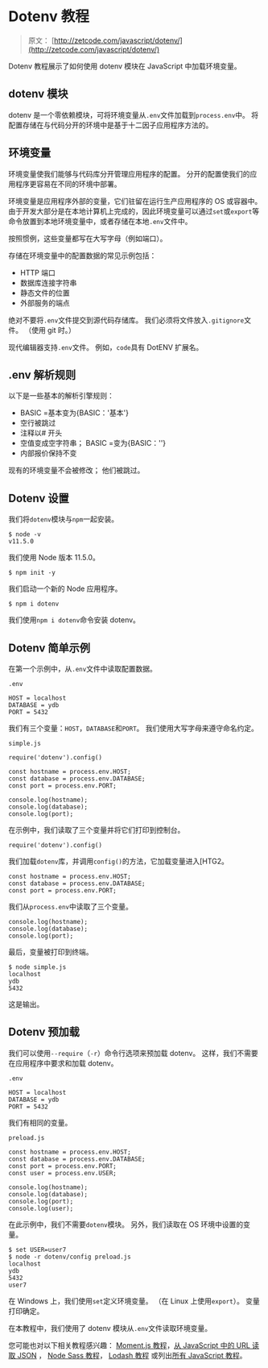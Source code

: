 # Dotenv 教程

> 原文： [http://zetcode.com/javascript/dotenv/](http://zetcode.com/javascript/dotenv/)

Dotenv 教程展示了如何使用 dotenv 模块在 JavaScript 中加载环境变量。

## dotenv 模块

dotenv 是一个零依赖模块，可将环境变量从`.env`文件加载到`process.env`中。 将配置存储在与代码分开的环境中是基于十二因子应用程序方法的。

## 环境变量

环境变量使我们能够与代码库分开管理应用程序的配置。 分开的配置使我们的应用程序更容易在不同的环境中部署。

环境变量是应用程序外部的变量，它们驻留在运行生产应用程序的 OS 或容器中。 由于开发大部分是在本地计算机上完成的，因此环境变量可以通过`set`或`export`等命令放置到本地环境变量中，或者存储在本地`.env`文件中。

按照惯例，这些变量都写在大写字母（例如端口）。

存储在环境变量中的配置数据的常见示例包括：

*   HTTP 端口
*   数据库连接字符串
*   静态文件的位置
*   外部服务的端点

绝对不要将`.env`文件提交到源代码存储库。 我们必须将文件放入`.gitignore`文件。 （使用 git 时。）

现代编辑器支持`.env`文件。 例如，`code`具有 DotENV 扩展名。

## .env 解析规则

以下是一些基本的解析引擎规则：

*   BASIC =基本变为{BASIC：'基本'}
*   空行被跳过
*   注释以# 开头
*   空值变成空字符串； BASIC =变为{BASIC：''}
*   内部报价保持不变

现有的环境变量不会被修改； 他们被跳过。

## Dotenv 设置

我们将`dotenv`模块与`npm`一起安装。

```
$ node -v
v11.5.0

```

我们使用 Node 版本 11.5.0。

```
$ npm init -y

```

我们启动一个新的 Node 应用程序。

```
$ npm i dotenv

```

我们使用`npm i dotenv`命令安装 dotenv。

## Dotenv 简单示例

在第一个示例中，从`.env`文件中读取配置数据。

`.env`

```
HOST = localhost
DATABASE = ydb
PORT = 5432

```

我们有三个变量：`HOST`，`DATABASE`和`PORT`。 我们使用大写字母来遵守命名约定。

`simple.js`

```
require('dotenv').config()

const hostname = process.env.HOST;
const database = process.env.DATABASE;
const port = process.env.PORT;

console.log(hostname);
console.log(database);
console.log(port);

```

在示例中，我们读取了三个变量并将它们打印到控制台。

```
require('dotenv').config()

```

我们加载`dotenv`库，并调用`config()`的方法，它加载变量进入[HTG2。

```
const hostname = process.env.HOST;
const database = process.env.DATABASE;
const port = process.env.PORT;

```

我们从`process.env`中读取了三个变量。

```
console.log(hostname);
console.log(database);
console.log(port);

```

最后，变量被打印到终端。

```
$ node simple.js
localhost
ydb
5432

```

这是输出。

## Dotenv 预加载

我们可以使用`--require`（`-r`）命令行选项来预加载 dotenv。 这样，我们不需要在应用程序中要求和加载 dotenv。

`.env`

```
HOST = localhost
DATABASE = ydb
PORT = 5432

```

我们有相同的变量。

`preload.js`

```
const hostname = process.env.HOST;  
const database = process.env.DATABASE;  
const port = process.env.PORT;
const user = process.env.USER;

console.log(hostname);
console.log(database);
console.log(port);
console.log(user);

```

在此示例中，我们不需要`dotenv`模块。 另外，我们读取在 OS 环境中设置的变量。

```
$ set USER=user7
$ node -r dotenv/config preload.js
localhost
ydb
5432
user7

```

在 Windows 上，我们使用`set`定义环境变量。 （在 Linux 上使用`export`）。 变量打印确定。

在本教程中，我们使用了 dotenv 模块从`.env`文件读取环境变量。

您可能也对以下相关教程感兴趣： [Moment.js 教程](/javascript/momentjs/)，[从 JavaScript 中的 URL 读取 JSON](/articles/javascriptjsonurl/) ， [Node Sass 教程](/javascript/nodesass/)， [Lodash 教程](/javascript/lodash/) 或列出[所有 JavaScript 教程](/all/#js)。